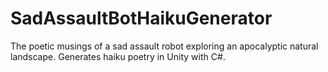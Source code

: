 # SadAssaultBotHaikuGenerator
 The poetic musings of a sad assault robot exploring an apocalyptic natural landscape. Generates haiku poetry in Unity with C#.
